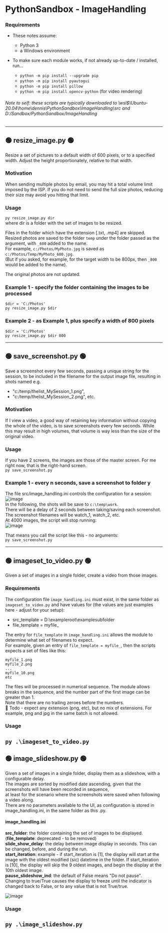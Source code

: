 # PythonSandbox - ImageHandling
### Requirements
* These notes assume:  
  * Python 3
  * a Windows environment

* To make sure each module works, if not already up-to-date / installed, run...  
  * ``python -m pip install --upgrade pip``   
  * ``python -m pip install pyautogui``  
  * ``python -m pip install pillow``  
  * ``python -m pip install opencv-python``  (for video rendering)

###### Note to self: these scripts are typically downloaded to \\wsl$\Ubuntu-20.04\home\dennis\PythonSandbox\ImageHandling\src and D:/Sandbox/PythonSandbox/ImageHandling
---

## 🟢 resize_image.py 🟢  
Resize a set of pictures to a default width of 600 pixels, or to a specified width. Adjust the height proportionately, relative to that width.

### Motivation
When sending multiple photos by email, you may hit a total volume limit imposed by the ISP.
If you do not need to send the full size photos, reducing their size may avoid you hitting that limit.

### Usage  
``py resize_image.py dir  ``  
where dir is a folder with the set of images to be resized.  

Files in the folder which have the extension [.txt, .mp4] are skipped.  
Resized photos are saved to the folder ``temp`` under the folder passed as the argument, with ``_600`` added to the name.  
For example, ``c:/Photos/MyPhoto.jpg`` is saved as ``c:/Photos/Temp/MyPhoto_600.jpg``.  
(But if you asked, for example,  for the target width to be 800px, then ```_800``` would be added to the name).

The original photos are not updated.

### Example 1 - specify the folder containing the images to be processed
``$dir = 'C:/Photos'``    
``py resize_image.py $dir  ``

### Example 2 - as Example 1, plus specify a width of 800 pixels
``$dir = 'C:/Photos'``    
``py resize_image.py $dir 800  ``

---

## 🟢 save_screenshot.py 🟢  
Save a screenshot every few seconds, passing a unique string for the session, to be included in the filename for the output image file, resulting in shots named e.g.  
* "c:/temp/thelist_MySession_1.png",  
* "c:/temp/thelist_MySession_2.png", etc.

### Motivation
If I view a video, a good way of retaining key information without copying the whole of the video, is to save screenshots every few seconds. While this may result in high volumes, that volume is way less than the size of the original video.

### Usage
If you have 2 screens, the images are those of the master screen. For me right now, that is the right-hand screen.  
``py save_screenshot.py ``

### Example 1 - every n seconds, save a screenshot to folder y  
The file src/image_handling.ini controls the configuration for a session:
![image](https://user-images.githubusercontent.com/61011995/155171823-09b32c41-e37c-4957-b00f-58e3ed93b511.png)  
In the following, the shots will be save to ```c:\temp\work```.   
There will be a delay of 2 seconds between taking/saving each screenshot.  
The screenshot filenames will be watch_1, watch_2, etc.  
At 4000 images, the script will stop running:  
![image](https://user-images.githubusercontent.com/61011995/155172230-91065cc8-7aff-45f4-9487-82fb12f193ce.png)  

That means you call the script like this - no arguments:  
``py save_screenshot.py ``  


---
## 🟢 imageset_to_video.py 🟢 
Given a set of images in a single folder, create a video from those images.

### Requirements
The configuration file ```image_handling.ini``` must exist, in the same folder as ```imageset_to_video.py``` and have values for (the values are just examples here - adjust for your setup):  
  * src_template = D:\exampleroot\examplesubfolder
  * file_template = myfile_

The entry for ```file_template``` in ```image_handling.ini``` allows the module to determine what set of filenames to expect.  
For example, given an entry of  ```file_template = myfile_```, then the scripts expects a set of files like this:
```
myfile_1.png  
myfile_2.png  
...  
myfile_10.png  
etc  
```
The files will be processed in numerical sequence. The module allows breaks in the sequence, and the number part of the first image can be greater than 1.  
Note that there are no trailing zeroes before the numbers.  
🔴 Todo - expect any extension (png, etc), but no mix of extensions. For example, png and jpg in the same batch is not allowed.  


### Usage
``py .\imageset_to_video.py ``   
---
## 🟢 image_slideshow.py 🟢 
Given a set of images in a single folder, display them as a slideshow, with a configurable delay.  
The images are sorted by modified date ascending, given that the screenshots will have been recorded in sequence,  
at least for the scenario where the screenshots were saved when following a video along.  
There are no parameters available to the UI, as configuration is stored in image_handling.ini, in the same folder as this .py.  

#### image_handling.ini

**src_folder**: the folder containing the set of images to be displayed.    
(**file_template**: deprecated - to be removed)  
**slide_show_delay**: the delay between image display in seconds. This can be changed, before, and during the run.  
**start_iteration**: example - if start_iteration is [1], the display will start at the image with the oldest modified (sic) datetime in the folder. If start_iteration is [10], the display will skip the 9 oldest images, and begin the display at the 10th oldest image.  
**pause_slideshow_ind**: the default of False means "Do not pause". Changing to true/True causes the display to freeze until the indicator is changed back to False, or to any value that is not True/true.

![image](https://user-images.githubusercontent.com/61011995/141142480-45827050-b60b-4bea-bdbd-0d2164224d5e.png)



### Usage
``py .\image_slideshow.py `` 
---


